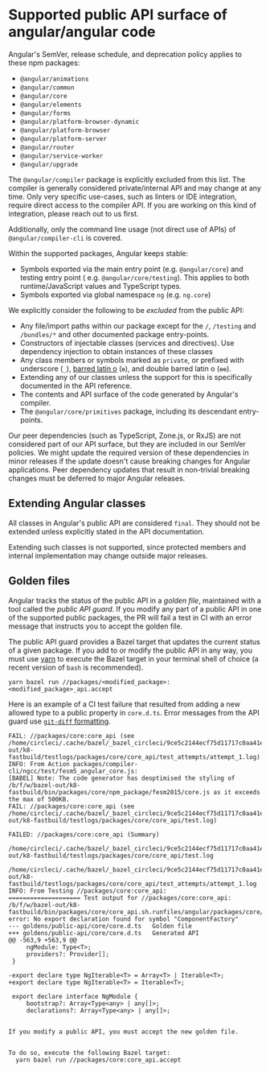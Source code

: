 # Supported public API surface of angular/angular code

Angular's SemVer, release schedule, and deprecation policy applies to these npm packages:

- `@angular/animations`
- `@angular/common`
- `@angular/core`
- `@angular/elements`
- `@angular/forms`
- `@angular/platform-browser-dynamic`
- `@angular/platform-browser`
- `@angular/platform-server`
- `@angular/router`
- `@angular/service-worker`
- `@angular/upgrade`

The `@angular/compiler` package is explicitly excluded from this list. The compiler is generally
considered private/internal API and may change at any time. Only very specific use-cases, such as
linters or IDE integration, require direct access to the compiler API. If you are
working on this kind of integration, please reach out to us first.

Additionally, only the command line usage (not direct use of APIs) of
`@angular/compiler-cli` is covered.

Within the supported packages, Angular keeps stable:

- Symbols exported via the main entry point (e.g. `@angular/core`) and testing entry point (
  e.g. `@angular/core/testing`). This applies to both runtime/JavaScript values and TypeScript
  types.
- Symbols exported via global namespace `ng` (e.g. `ng.core`)

We explicitly consider the following to be _excluded_ from the public API:

- Any file/import paths within our package except for the `/`, `/testing` and `/bundles/*` and other
  documented package entry-points.
- Constructors of injectable classes (services and directives). Use dependency injection to obtain
  instances of these classes
- Any class members or symbols marked as `private`, or prefixed with
  underscore (`_`), [barred latin o](https://en.wikipedia.org/wiki/%C6%9F) (`ɵ`), and double barred latin o (`ɵɵ`).
- Extending any of our classes unless the support for this is specifically documented in the API
  reference.
- The contents and API surface of the code generated by Angular's compiler.
- The `@angular/core/primitives` package, including its descendant entry-points.

Our peer dependencies (such as TypeScript, Zone.js, or RxJS) are not considered part of our API
surface, but they are included in our SemVer policies. We might update the required version of these
dependencies in minor releases if the update doesn't cause breaking changes for Angular
applications. Peer dependency updates that result in non-trivial breaking changes must be deferred
to major Angular releases.

<a name="final-classes"></a>

## Extending Angular classes

All classes in Angular's public API are considered `final`. They should not be extended unless
explicitly stated in the API documentation.

Extending such classes is not supported, since protected members and internal implementation may
change outside major releases.

<a name="golden-files"></a>

## Golden files

Angular tracks the status of the public API in a *golden file*, maintained with a tool called the
*public API guard*.
If you modify any part of a public API in one of the supported public packages, the PR will fail a
test in CI with an error message that instructs you to accept the golden file.

The public API guard provides a Bazel target that updates the current status of a given package. If
you add to or modify the public API in any way, you must use [yarn](https://yarnpkg.com/) to execute
the Bazel target in your terminal shell of choice (a recent version of `bash` is recommended).

```shell
yarn bazel run //packages/<modified_package>:<modified_package>_api.accept
```

Here is an example of a CI test failure that resulted from adding a new allowed type to a public
property in `core.d.ts`. Error messages from the API guard use [`git-diff` formatting](https://git-scm.com/docs/git-diff#_combined_diff_format).

```
FAIL: //packages/core:core_api (see /home/circleci/.cache/bazel/_bazel_circleci/9ce5c2144ecf75d11717c0aa41e45a8d/execroot/angular/bazel-out/k8-fastbuild/testlogs/packages/core/core_api/test_attempts/attempt_1.log)
INFO: From Action packages/compiler-cli/ngcc/test/fesm5_angular_core.js:
[BABEL] Note: The code generator has deoptimised the styling of /b/f/w/bazel-out/k8-fastbuild/bin/packages/core/npm_package/fesm2015/core.js as it exceeds the max of 500KB.
FAIL: //packages/core:core_api (see /home/circleci/.cache/bazel/_bazel_circleci/9ce5c2144ecf75d11717c0aa41e45a8d/execroot/angular/bazel-out/k8-fastbuild/testlogs/packages/core/core_api/test.log)

FAILED: //packages/core:core_api (Summary)
      /home/circleci/.cache/bazel/_bazel_circleci/9ce5c2144ecf75d11717c0aa41e45a8d/execroot/angular/bazel-out/k8-fastbuild/testlogs/packages/core/core_api/test.log
      /home/circleci/.cache/bazel/_bazel_circleci/9ce5c2144ecf75d11717c0aa41e45a8d/execroot/angular/bazel-out/k8-fastbuild/testlogs/packages/core/core_api/test_attempts/attempt_1.log
INFO: From Testing //packages/core:core_api:
==================== Test output for //packages/core:core_api:
/b/f/w/bazel-out/k8-fastbuild/bin/packages/core/core_api.sh.runfiles/angular/packages/core/npm_package/core.d.ts(7,1): error: No export declaration found for symbol "ComponentFactory"
--- goldens/public-api/core/core.d.ts	Golden file
+++ goldens/public-api/core/core.d.ts	Generated API
@@ -563,9 +563,9 @@
     ngModule: Type<T>;
     providers?: Provider[];
 }

-export declare type NgIterable<T> = Array<T> | Iterable<T>;
+export declare type NgIterable<T> = Iterable<T>;

 export declare interface NgModule {
     bootstrap?: Array<Type<any> | any[]>;
     declarations?: Array<Type<any> | any[]>;


If you modify a public API, you must accept the new golden file.


To do so, execute the following Bazel target:
  yarn bazel run //packages/core:core_api.accept

```
